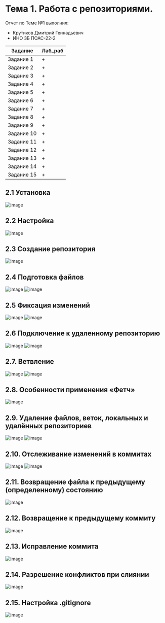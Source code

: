 # Тема 1. Работа с репозиториями.
Отчет по Теме №1 выполнил:
- Крутиков Дмитрий Геннадьевич
- ИНО ЗБ ПОАС-22-2

| Задание | Лаб_раб |
| ------ | ------ |
| Задание 1 | + |
| Задание 2 | + |
| Задание 3 | + |
| Задание 4 | + |
| Задание 5 | + |
| Задание 6 | + |
| Задание 7 | + |
| Задание 8 | + |
| Задание 9 | + |
| Задание 10 | + |
| Задание 11 | + |
| Задание 12 | + |
| Задание 13 | + |
| Задание 14 | + |
| Задание 15 | + |

## 2.1 Установка
![image](https://github.com/WoodyDoodle/software_engineering/assets/123651515/59de6f54-1f05-47cf-a218-9fbc0ab1e66d)

## 2.2 Настройка
![image](https://github.com/WoodyDoodle/software_engineering/assets/123651515/51d84b46-ee8f-486f-96a1-0ad3ed0dc074)

## 2.3 Создание репозитория
![image](https://github.com/WoodyDoodle/software_engineering/assets/123651515/731ecb91-52ee-4c37-9041-3d310be1c2e1)

## 2.4 Подготовка файлов
![image](https://github.com/WoodyDoodle/software_engineering/assets/123651515/bfa90c08-f0ec-4dc7-aba4-c86e8e0433a8)
![image](https://github.com/WoodyDoodle/software_engineering/assets/123651515/edbf07e3-4243-4f31-8c65-dddb3645d6f9)

## 2.5 Фиксация изменений
![image](https://github.com/WoodyDoodle/software_engineering/assets/123651515/b5f59ba3-53c0-43f5-9f7d-3b6589c2c66e)
![image](https://github.com/WoodyDoodle/software_engineering/assets/123651515/b7451e57-daeb-4155-8689-729bec8bb791)

## 2.6 Подключение к удаленному репозиторию
![image](https://github.com/WoodyDoodle/software_engineering/assets/123651515/0de3fa0e-e446-4bb6-84e7-850893b909c3)
![image](https://github.com/WoodyDoodle/software_engineering/assets/123651515/f5be18ca-0f90-44e1-a42e-7400b2005d4f)

## 2.7. Ветвление
![image](https://github.com/WoodyDoodle/software_engineering/assets/123651515/154953f0-d1dc-4e50-bf74-2b21585df8e9)
![image](https://github.com/WoodyDoodle/software_engineering/assets/123651515/c455d06b-02a4-4a03-89c4-582a4bac25e8)

## 2.8. Особенности применения «Фетч»
![image](https://github.com/WoodyDoodle/software_engineering/assets/123651515/2bc2a02d-ee06-4b94-ba08-2fbf9521b762)

## 2.9. Удаление файлов, веток, локальных и удалённых репозиториев
![image](https://github.com/WoodyDoodle/software_engineering/assets/123651515/3c9e8d45-8365-4ccf-b4c7-d76d493f6d8a)
![image](https://github.com/WoodyDoodle/software_engineering/assets/123651515/c04c9108-c2fb-423e-bf45-9e4c37eb5702)

## 2.10. Отслеживание изменений в коммитах
![image](https://github.com/WoodyDoodle/software_engineering/assets/123651515/d80a24bb-0fbb-4149-aaf3-de8ece5fd81c)
![image](https://github.com/WoodyDoodle/software_engineering/assets/123651515/b307c47b-493f-4b9f-96fa-6af53e756c05)

## 2.11. Возвращение файла к предыдущему (определенному) состоянию
![image](https://github.com/WoodyDoodle/software_engineering/assets/123651515/4bbe8b83-1ae9-4d4f-a7fb-303523c8f423)

## 2.12. Возвращение к предыдущему коммиту
![image](https://github.com/WoodyDoodle/software_engineering/assets/123651515/c42447b3-9bc0-4b52-ae64-aeafe7da2179)

## 2.13. Исправление коммита
![image](https://github.com/WoodyDoodle/software_engineering/assets/123651515/2e07e8a8-1004-4c79-87e0-2772423b03ba)

## 2.14. Разрешение конфликтов при слиянии
![image](https://github.com/WoodyDoodle/software_engineering/assets/123651515/43c07dd1-bcda-49b7-bc22-5490ad95d6c5)

## 2.15. Настройка .gitignore
![image](https://github.com/WoodyDoodle/software_engineering/assets/123651515/fe5c2da6-a71a-43af-acad-bf8dd2e54899)

